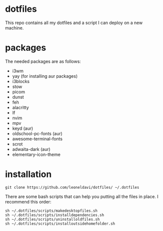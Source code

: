 # dotfiles
This repo contains all my dotfiles and a script I can deploy on a new machine.
# packages
The needed packages are as follows:
- i3wm
- yay (for installing aur packages)
- i3blocks
- stow
- picom
- dunst
- feh
- alacritty
- lf
- nvim
- mpv
- keyd (aur)
- oldschool-pc-fonts (aur)
- awesome-terminal-fonts
- scrot
- adwaita-dark (aur)
- elementary-icon-theme
# installation
```
git clone https://github.com/leoneldavi/dotfiles/ ~/.dotfiles
```
There are some bash scripts that can help you putting all the files in place.
I recommend this order:
```
sh ~/.dotfiles/scripts/makedesktopfiles.sh
sh ~/.dotfiles/scripts/installdependencies.sh
sh ~/.dotfiles/scripts/uninstalloldfiles.sh
sh ~/.dotfiles/scripts/installoutsidehomefolder.sh
```
